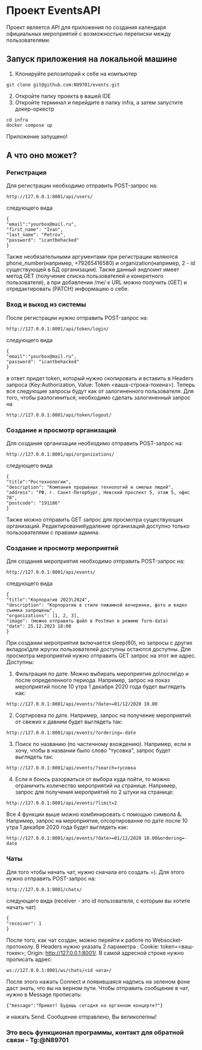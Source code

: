 # Проект EventsAPI
Проект является API для приложения по создания календаря официальных мероприятий с возможностью переписки между пользователями.

## Запуск приложения на локальной машине
1. Клонируйте репозиторий к себе на компьютер
```
git clone git@github.com:N89701/events.git
```
2. Откройте папку проекта в вашей IDE
3. Откройте терминал и перейдите в папку infra, а затем запустите докер-оркестр
```
cd infra
docker compose up
```
Приложение запущено!
## А что оно может?
### Регистрация
Для регистрации необходимо отправить POST-запрос на:
```
http://127.0.0.1:8001/api/users/
```
следующего вида
```
{
"email":"yourbox@mail.ru",
"first_name": "Ivan",
"last_name": "Petrov",
"password": "icantbehacked"
}
```
Также необязательными аргументами при регистрации являются phone_number(например, +79265416580) и organization(например, 2 - id существующей в БД организации).
Также данный эндпоинт имеет метод GET (получение списка пользователей и конкретного пользователя), а при добавлении /me/ к URL можно получить (GET) и отредактировать (PATCH) информацию о себе.
### Вход и выход из системы
После регистрации нужно отправить POST-запрос на:
```
http://127.0.0.1:8001/api/token/login/
```
следующего вида
```
{
"email":"yourbox@mail.ru",
"password": "icantbehacked"
}
```
в ответ придет token, который нужно скопировать и вставить в Headers запроса (Key:Authorization, Value: Token <ваша-строка-токена>). Теперь все следующие запросы будут как от залогиненного пользователя.
Для того, чтобы разлогиниться, необходимо сделать залогиненный запрос на
```
http://127.0.0.1:8001/api/token/logout/
```
### Создание и просмотр организаций
Для создания организации необходимо отправить POST-запрос на:
```
http://127.0.0.1:8001/api/organizations/
```
следующего вида
```
{
"title":"Ростехнологии",
"description": "Компания прорывных технологий и смелых людей",
"address": "РФ, г. Санкт-Петербург, Невский проспект 5, этаж 5, офис 78",
"postcode": "191186"
}
```
Также можно отправить GET запрос для просмотра существующих организаций. Редактирования\удаление организаций доступно только пользователями с правами админа.
### Создание и просмотр мероприятий
Для создания мероприятия необходимо отправить POST-запрос на:
```
http://127.0.0.1:8001/api/events/
```
следующего вида
```
{
"title":"Корпоратив 2023\2024",
"description": "Корпоратив в стиле пижамной вечеринки, фото и видео съемка запрещены",
"organizations": [1, 2, 3],
"image": (можно отправить файл в Postman в режиме form-data)
"date": 25.12.2023 18:00
}
```
При создании мероприятия включается sleep(60), но запросы с других вкладок\для жругих пользователей доступны остаются доступны.
Для просмотра мероприятий нужно отправить GET запрос на этот же адрес. Доступны:
1. Фильтрация по дате. Можно выбирать мероприятия до\после\до и после определенного периода. Например, запрос на показ мероприятий после 10 утра 1 декабря 2020 года будет выглядеть как:
```
http://127.0.0.1:8001/api/events/?date>=01/12/2020 10.00
```
2. Сортировка по дате. Например, запрос на получение мероприятий от свежих к давним будет выглядеть так:
```
http://127.0.0.1:8001/api/events/?ordering=-date
```
3. Поиск по названию (по частичному вхождению). Например, если я хочу, чтобы в названии было слово "тусовка", запрос будет выглядеть так:
```
http://127.0.0.1:8001/api/events/?search=тусовка
```
4. Если я боюсь разорваться от выбора куда пойти, то можно ограничить количество мероприятий на странице. Например, запрос для получения мероприятий по 2 штуки на странице:
```
http://127.0.0.1:8001/api/events/?limit=2
```
Все 4 функции выше можно комбинировать с помощью символа &. Например, запрос на мероприятия, отсортированне по дате после 10 утра 1 декабря 2020 года будет выглядеть как:
```
http://127.0.0.1:8001/api/events/?date>=01/12/2020 10.00&ordering=-date
```
### Чаты
Для того чтобы начать чат, нужно сначала его создать =). Для этого нужно отправить POST-запрос на:
```
http://127.0.0.1:8001/chats/
```
следующего вида (receiver - это id пользователя, с которым вы хотите начать чат)
```
{
"receiver": 1
}
```
После того, как чат создан, можно перейти к работе по Websocket-протоколу. В Headers нужно указать 2 параметра : Cookie: token=<ваш-токен>; Origin: http://127.0.0.1:8001/. В самой адресной строке нужно прописать адрес:
```
ws://127.0.0.1:8001/ws/chats/<id чата>/
```
После этого нажать Connect и появившаяся надпись на зеленом фоне даст знать, что вы на верном пути. Чтобы отправить сообщение в чат, нужно в Message прописать:
```
{"message":"Привет! Будешь сегодня на органном концерте?"}
```
и нажать Send. Сообщение отправлено, Вы великолепны!
### Это весь функционал программы, контакт для обратной связи - Tg:@N89701
